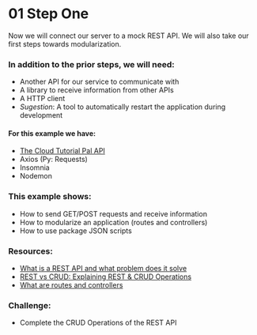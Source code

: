 # 01 Step One

Now we will connect our server to a mock REST API.
We will also take our first steps towards modularization.

### In addition to the prior steps, we will need:
- Another API for our service to communicate with
- A library to receive information from other APIs
- A HTTP client
- *Sugestion*: A tool to automatically restart the application during development

#### For this example we have:
- [The Cloud Tutorial Pal API](https://cloud-tutorial-pal.herokuapp.com/users)
- Axios (Py: Requests)
- Insomnia
- Nodemon

### This example shows:
- How to send GET/POST requests and receive information
- How to modularize an application (routes and controllers)
- How to use package JSON scripts

### Resources:
- [What is a REST API and what problem does it solve](https://www.pluralsight.com/blog/tutorials/representational-state-transfer-tips)
- [REST vs CRUD: Explaining REST & CRUD Operations](https://www.bmc.com/blogs/rest-vs-crud-whats-the-difference/#)
- [What are routes and controllers](https://scotch.io/courses/build-an-online-shop-with-vue/routes-and-controllers)

### Challenge: 
- Complete the CRUD Operations of the REST API
